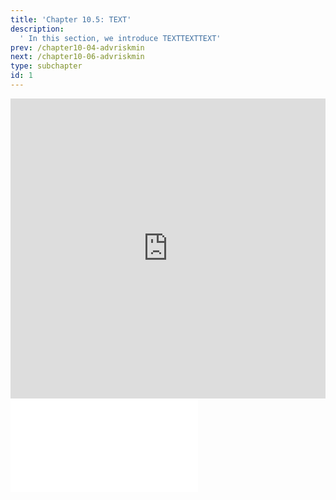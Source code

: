 ```yaml
---
title: 'Chapter 10.5: TEXT'
description:
  ' In this section, we introduce TEXTTEXTTEXT'
prev: /chapter10-04-advriskmin
next: /chapter10-06-advriskmin
type: subchapter
id: 1
---
```



<!-- Hier jetzt die neuen Links einpflegen -->

<exercise id="1" title="Video Lecture">
<iframe width="100%" height="480" src="https://www.youtube.com/embed/OVD0HDZ39IU" frameborder="0" allow="accelerometer; autoplay; encrypted-media; gyroscope; picture-in-picture" allowfullscreen></iframe>
</exercise>



<exercise id="2" title="Slides">
<object data="pdfs/9/slides-mlr3-intro.pdf" type="application/pdf" style="width:100%;height:480px">
    <embed src="pdfs/9/slides-mlr3-intro.pdf" type="application/pdf" />
</object>
</exercise>


